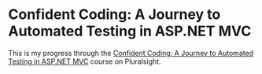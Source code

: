 # Confident Coding: A Journey to Automated Testing in ASP.NET MVC

This is my progress through the [Confident Coding: A Journey to Automated Testing in ASP.NET MVC](https://www.pluralsight.com/courses/confident-coding-automated-testing-aspdotnet-mvc) course on Pluralsight.
